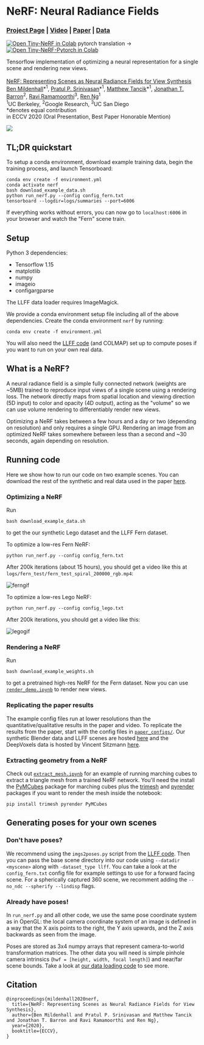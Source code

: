 # NeRF: Neural Radiance Fields
### [Project Page](http://tancik.com/nerf) | [Video](https://youtu.be/JuH79E8rdKc) | [Paper](https://arxiv.org/abs/2003.08934) | [Data](https://drive.google.com/drive/folders/128yBriW1IG_3NJ5Rp7APSTZsJqdJdfc1)
[![Open Tiny-NeRF in Colab](https://colab.research.google.com/assets/colab-badge.svg)](https://colab.research.google.com/github/bmild/nerf/blob/master/tiny_nerf.ipynb)
pytorch translation ->
[![Open Tiny-NeRF-Pytorch in Colab](https://colab.research.google.com/assets/colab-badge.svg)](https://colab.research.google.com/github/xvdp/nerf/blob/master/tiny_nerf_pytorch.ipynb)<br>

Tensorflow implementation of optimizing a neural representation for a single scene and rendering new views.<br><br>
[NeRF: Representing Scenes as Neural Radiance Fields for View Synthesis](http://tancik.com/nerf)  
 [Ben Mildenhall](https://people.eecs.berkeley.edu/~bmild/)\*<sup>1</sup>,
 [Pratul P. Srinivasan](https://people.eecs.berkeley.edu/~pratul/)\*<sup>1</sup>,
 [Matthew Tancik](http://tancik.com/)\*<sup>1</sup>,
 [Jonathan T. Barron](http://jonbarron.info/)<sup>2</sup>,
 [Ravi Ramamoorthi](http://cseweb.ucsd.edu/~ravir/)<sup>3</sup>,
 [Ren Ng](https://www2.eecs.berkeley.edu/Faculty/Homepages/yirenng.html)<sup>1</sup> <br>
 <sup>1</sup>UC Berkeley, <sup>2</sup>Google Research, <sup>3</sup>UC San Diego  
  \*denotes equal contribution  
in ECCV 2020 (Oral Presentation, Best Paper Honorable Mention)

<img src='imgs/pipeline.jpg'/>

## TL;DR quickstart

To setup a conda environment, download example training data, begin the training process, and launch Tensorboard:
```
conda env create -f environment.yml
conda activate nerf
bash download_example_data.sh
python run_nerf.py --config config_fern.txt
tensorboard --logdir=logs/summaries --port=6006
```
If everything works without errors, you can now go to `localhost:6006` in your browser and watch the "Fern" scene train.

## Setup

Python 3 dependencies:

* Tensorflow 1.15
* matplotlib
* numpy
* imageio
*  configargparse

The LLFF data loader requires ImageMagick.

We provide a conda environment setup file including all of the above dependencies. Create the conda environment `nerf` by running:
```
conda env create -f environment.yml
```

You will also need the [LLFF code](http://github.com/fyusion/llff) (and COLMAP) set up to compute poses if you want to run on your own real data.

## What is a NeRF?

A neural radiance field is a simple fully connected network (weights are ~5MB) trained to reproduce input views of a single scene using a rendering loss. The network directly maps from spatial location and viewing direction (5D input) to color and opacity (4D output), acting as the "volume" so we can use volume rendering to differentiably render new views.

Optimizing a NeRF takes between a few hours and a day or two (depending on resolution) and only requires a single GPU. Rendering an image from an optimized NeRF takes somewhere between less than a second and ~30 seconds, again depending on resolution.


## Running code

Here we show how to run our code on two example scenes. You can download the rest of the synthetic and real data used in the paper [here](https://drive.google.com/drive/folders/128yBriW1IG_3NJ5Rp7APSTZsJqdJdfc1).

### Optimizing a NeRF

Run
```
bash download_example_data.sh
```
to get the our synthetic Lego dataset and the LLFF Fern dataset.

To optimize a low-res Fern NeRF:
```
python run_nerf.py --config config_fern.txt
```
After 200k iterations (about 15 hours), you should get a video like this at `logs/fern_test/fern_test_spiral_200000_rgb.mp4`:

![ferngif](https://people.eecs.berkeley.edu/~bmild/nerf/fern_200k_256w.gif)

To optimize a low-res Lego NeRF:
```
python run_nerf.py --config config_lego.txt
```
After 200k iterations, you should get a video like this:

![legogif](https://people.eecs.berkeley.edu/~bmild/nerf/lego_200k_256w.gif)

### Rendering a NeRF

Run
```
bash download_example_weights.sh
```
to get a pretrained high-res NeRF for the Fern dataset. Now you can use [`render_demo.ipynb`](https://github.com/bmild/nerf/blob/master/render_demo.ipynb) to render new views.

### Replicating the paper results

The example config files run at lower resolutions than the quantitative/qualitative results in the paper and video. To replicate the results from the paper, start with the config files in [`paper_configs/`](https://github.com/bmild/nerf/tree/master/paper_configs). Our synthetic Blender data and LLFF scenes are hosted [here](https://drive.google.com/drive/folders/128yBriW1IG_3NJ5Rp7APSTZsJqdJdfc1) and the DeepVoxels data is hosted by Vincent Sitzmann [here](https://drive.google.com/open?id=1lUvJWB6oFtT8EQ_NzBrXnmi25BufxRfl).

### Extracting geometry from a NeRF

Check out [`extract_mesh.ipynb`](https://github.com/bmild/nerf/blob/master/extract_mesh.ipynb) for an example of running marching cubes to extract a triangle mesh from a trained NeRF network. You'll need the install the [PyMCubes](https://github.com/pmneila/PyMCubes) package for marching cubes plus the [trimesh](https://github.com/mikedh/trimesh) and [pyrender](https://github.com/mmatl/pyrender) packages if you want to render the mesh inside the notebook:
```
pip install trimesh pyrender PyMCubes
```

## Generating poses for your own scenes

### Don't have poses?

We recommend using the `imgs2poses.py` script from the [LLFF code](https://github.com/fyusion/llff). Then you can pass the base scene directory into our code using `--datadir <myscene>` along with `-dataset_type llff`. You can take a look at the `config_fern.txt` config file for example settings to use for a forward facing scene. For a spherically captured 360 scene, we recomment adding the `--no_ndc --spherify --lindisp` flags.

### Already have poses!

In `run_nerf.py` and all other code, we use the same pose coordinate system as in OpenGL: the local camera coordinate system of an image is defined in a way that the X axis points to the right, the Y axis upwards, and the Z axis backwards as seen from the image.

Poses are stored as 3x4 numpy arrays that represent camera-to-world transformation matrices. The other data you will need is simple pinhole camera intrinsics (`hwf = [height, width, focal length]`) and near/far scene bounds. Take a look at [our data loading code](https://github.com/bmild/nerf/blob/master/run_nerf.py#L406) to see more.

## Citation

```
@inproceedings{mildenhall2020nerf,
  title={NeRF: Representing Scenes as Neural Radiance Fields for View Synthesis},
  author={Ben Mildenhall and Pratul P. Srinivasan and Matthew Tancik and Jonathan T. Barron and Ravi Ramamoorthi and Ren Ng},
  year={2020},
  booktitle={ECCV},
}
```

